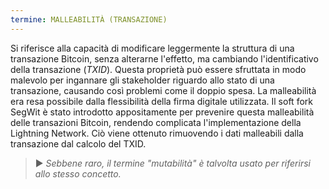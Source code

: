 ```yaml
---
termine: MALLEABILITÀ (TRANSAZIONE)
---
```


Si riferisce alla capacità di modificare leggermente la struttura di una transazione Bitcoin, senza alterarne l'effetto, ma cambiando l'identificativo della transazione (*TXID*). Questa proprietà può essere sfruttata in modo malevolo per ingannare gli stakeholder riguardo allo stato di una transazione, causando così problemi come il doppio spesa. La malleabilità era resa possibile dalla flessibilità della firma digitale utilizzata. Il soft fork SegWit è stato introdotto appositamente per prevenire questa malleabilità delle transazioni Bitcoin, rendendo complicata l'implementazione della Lightning Network. Ciò viene ottenuto rimuovendo i dati malleabili dalla transazione dal calcolo del TXID.

> ► *Sebbene raro, il termine "mutabilità" è talvolta usato per riferirsi allo stesso concetto.*